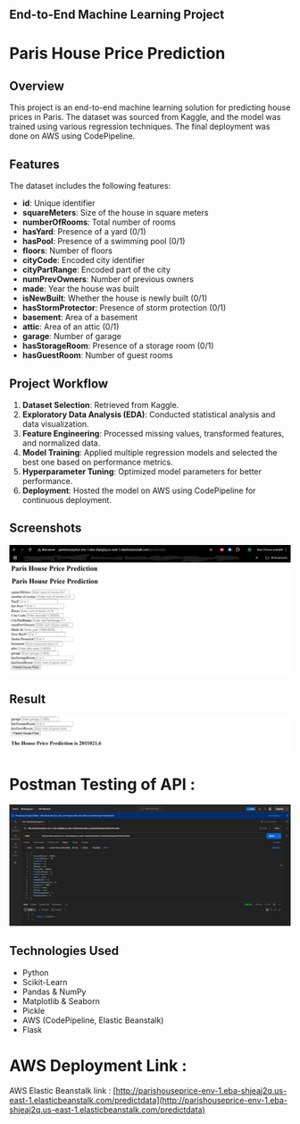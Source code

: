 ## End-to-End Machine Learning Project

# Paris House Price Prediction

## Overview

This project is an end-to-end machine learning solution for predicting house prices in Paris. The dataset was sourced from Kaggle, and the model was trained using various regression techniques. The final deployment was done on AWS using CodePipeline.

## Features

The dataset includes the following features:

- **id**: Unique identifier
- **squareMeters**: Size of the house in square meters
- **numberOfRooms**: Total number of rooms
- **hasYard**: Presence of a yard (0/1)
- **hasPool**: Presence of a swimming pool (0/1)
- **floors**: Number of floors
- **cityCode**: Encoded city identifier
- **cityPartRange**: Encoded part of the city
- **numPrevOwners**: Number of previous owners
- **made**: Year the house was built
- **isNewBuilt**: Whether the house is newly built (0/1)
- **hasStormProtector**: Presence of storm protection (0/1)
- **basement**: Area of a basement 
- **attic**: Area of an attic (0/1)
- **garage**: Number of garage
- **hasStorageRoom**: Presence of a storage room (0/1)
- **hasGuestRoom**: Number of guest rooms

## Project Workflow

1. **Dataset Selection**: Retrieved from Kaggle.
2. **Exploratory Data Analysis (EDA)**: Conducted statistical analysis and data visualization.
3. **Feature Engineering**: Processed missing values, transformed features, and normalized data.
4. **Model Training**: Applied multiple regression models and selected the best one based on performance metrics.
5. **Hyperparameter Tuning**: Optimized model parameters for better performance.
6. **Deployment**: Hosted the model on AWS using CodePipeline for continuous deployment.


## Screenshots

![Homepage](./screenshots/predictdata.JPG)

## Result
![Prediction:](./screenshots/price.JPG)

# Postman Testing of API :

![Prediction with Postman API](./screenshots/postman.jpg)

## Technologies Used

- Python
- Scikit-Learn
- Pandas & NumPy
- Matplotlib & Seaborn
- Pickle
- AWS (CodePipeline, Elastic Beanstalk)
- Flask

# AWS Deployment Link :

AWS Elastic Beanstalk link : [http://parishouseprice-env-1.eba-shjeaj2q.us-east-1.elasticbeanstalk.com/predictdata](http://parishouseprice-env-1.eba-shjeaj2q.us-east-1.elasticbeanstalk.com/predictdata)



